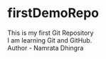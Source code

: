 # firstDemoRepo
This is my first Git Repository
<br>
I am learning Git and GitHub.
<br>
Author - Namrata Dhingra
